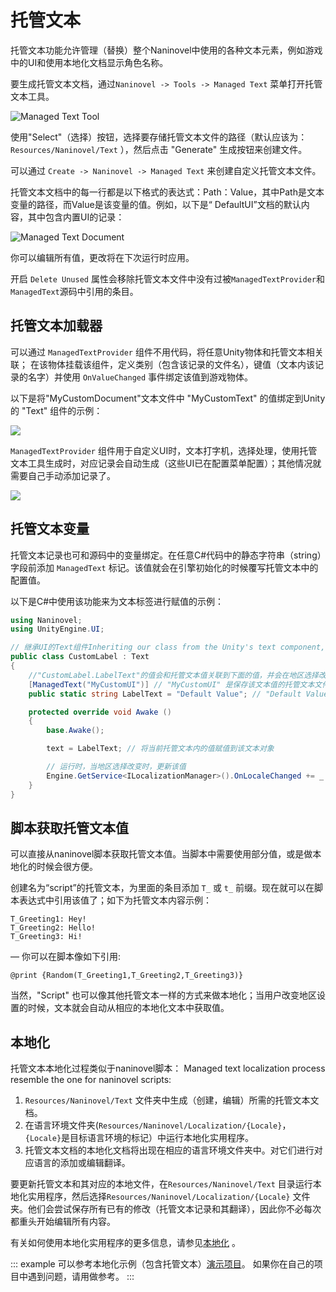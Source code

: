 # 托管文本

托管文本功能允许管理（替换）整个Naninovel中使用的各种文本元素，例如游戏中的UI和使用本地化文档显示角色名称。

要生成托管文本文档，通过`Naninovel -> Tools -> Managed Text` 菜单打开托管文本工具。

![Managed Text Tool](https://i.gyazo.com/200680de85848f04a2eb51b063295c51.png)

使用"Select"（选择）按钮，选择要存储托管文本文件的路径（默认应该为： `Resources/Naninovel/Text` ），然后点击 "Generate" 生成按钮来创建文件。

可以通过 `Create -> Naninovel -> Managed Text` 来创建自定义托管文本文件。

托管文本文档中的每一行都是以下格式的表达式：Path：Value，其中Path是文本变量的路径，而Value是该变量的值。例如，以下是“ DefaultUI”文档的默认内容，其中包含内置UI的记录：

![Managed Text Document](https://i.gyazo.com/ce57c700b77818f87aabb722f2f42b78.png)

你可以编辑所有值，更改将在下次运行时应用。

开启 `Delete Unused` 属性会移除托管文本文件中没有过被`ManagedTextProvider`和`ManagedText`源码中引用的条目。

## 托管文本加载器

可以通过 `ManagedTextProvider` 组件不用代码，将任意Unity物体和托管文本相关联；
在该物体挂载该组件，定义类别（包含该记录的文件名），键值（文本内该记录的名字）并使用 `OnValueChanged` 事件绑定该值到游戏物体。

以下是将"MyCustomDocument"文本文件中 "MyCustomText" 的值绑定到Unity的 "Text" 组件的示例：

![](https://i.gyazo.com/f47a997052674341aa3133deeea1f1cf.png)

 `ManagedTextProvider`  组件用于自定义UI时，文本打字机，选择处理，使用托管文本工具生成时，对应记录会自动生成（这些UI已在配置菜单配置）；其他情况就需要自己手动添加记录了。

![](https://i.gyazo.com/cc2ad398d1ad716cca437913553eb09c.png)

## 托管文本变量

托管文本记录也可和源码中的变量绑定。在任意C#代码中的静态字符串（string）字段前添加 `ManagedText` 标记。该值就会在引擎初始化的时候覆写托管文本中的配置值。

以下是C#中使用该功能来为文本标签进行赋值的示例：

```csharp
using Naninovel;
using UnityEngine.UI;

// 继承UI的Text组件Inheriting our class from the Unity's text component, so we can use it as one.
public class CustomLabel : Text
{
    //"CustomLabel.LabelText"的值会和托管文本值关联到下面的值，并会在地区选择改变时更新。
    [ManagedText("MyCustomUI")] // "MyCustomUI" 是保存该文本值的托管文本文件名
    public static string LabelText = "Default Value"; // "Default Value" 为默认值

    protected override void Awake ()
    {
        base.Awake();

        text = LabelText; // 将当前托管文本内的值赋值到该文本对象

        // 运行时，当地区选择改变时，更新该值
        Engine.GetService<ILocalizationManager>().OnLocaleChanged += _ => text = LabelText;
    }
}
```

## 脚本获取托管文本值

可以直接从naninovel脚本获取托管文本值。当脚本中需要使用部分值，或是做本地化的时候会很方便。

创建名为“script”的托管文本，为里面的条目添加 `T_` 或 `t_` 前缀。现在就可以在脚本表达式中引用该值了；如下为托管文本内容示例：

```
T_Greeting1: Hey!
T_Greeting2: Hello!
T_Greeting3: Hi!
``` 

— 你可以在脚本像如下引用:

```nani
@print {Random(T_Greeting1,T_Greeting2,T_Greeting3)}
```

当然，"Script" 也可以像其他托管文本一样的方式来做本地化；当用户改变地区设置的时候，文本就会自动从相应的本地化文本中获取值。

## 本地化

托管文本本地化过程类似于naninovel脚本：
Managed text localization process resemble the one for naninovel scripts: 

1. `Resources/Naninovel/Text` 文件夹中生成（创建，编辑）所需的托管文本文档。
2. 在语言环境文件夹(`Resources/Naninovel/Localization/{Locale}`，`{Locale}`是目标语言环境的标记）中运行本地化实用程序。
3. 托管文本文档的本地化文档将出现在相应的语言环境文件夹中。对它们进行对应语言的添加或编辑翻译。

要更新托管文本和其对应的本地文件，在`Resources/Naninovel/Text` 目录运行本地化实用程序，然后选择`Resources/Naninovel/Localization/{Locale}` 文件夹。他们会尝试保存所有已有的修改（托管文本记录和其翻译），因此你不必每次都重头开始编辑所有内容。

有关如何使用本地化实用程序的更多信息，请参见[本地化](/zh/guide/localization.md) 。

 ::: example
 可以参考本地化示例（包含托管文本）[演示项目](/zh/guide/getting-started.md#演示项目)。 如果你在自己的项目中遇到问题，请用做参考。
:::